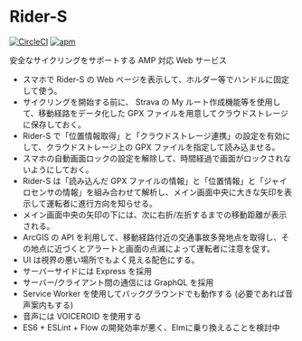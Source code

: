 # Rider-S

[![CircleCI](https://circleci.com/gh/0918nobita/Rider-S.svg?style=svg)](https://circleci.com/gh/0918nobita/Rider-S) [![apm](https://img.shields.io/apm/l/vim-mode.svg)](https://github.com/0918nobita/Rider-S)

安全なサイクリングをサポートする AMP 対応 Web サービス

- スマホで Rider-S の Web ページを表示して、ホルダー等でハンドルに固定して使う。
- サイクリングを開始する前に、 Strava の My ルート作成機能等を使用して、移動経路をデータ化した GPX ファイルを用意してクラウドストレージに保存しておく。
- Rider-S で「位置情報取得」と「クラウドストレージ連携」の設定を有効にして、クラウドストレージ上の GPX ファイルを指定して読み込ませる。
- スマホの自動画面ロックの設定を解除して、時間経過で画面がロックされないようにしておく。
- Rider-S は「読み込んだ GPX ファイルの情報」と「位置情報」と「ジャイロセンサの情報」を組み合わせて解析し、メイン画面中央に大きな矢印を表示して運転者に進行方向を知らせる。
- メイン画面中央の矢印の下には、次に右折/左折するまでの移動距離が表示される。
- ArcGIS の API を利用して、移動経路付近の交通事故多発地点を取得し、その地点に近づくとアラートと画面の点滅によって運転者に注意を促す。
- UI は視界の悪い場所でもよく見える配色にする。
- サーバーサイドには Express を採用
- サーバー/クライアント間の通信には GraphQL を採用
- Service Worker を使用してバックグラウンドでも動作する (必要であれば音声案内もする)
- 音声には VOICEROID を使用する
- ES6 + ESLint + Flow の開発効率が悪く、Elmに乗り換えることを検討中
